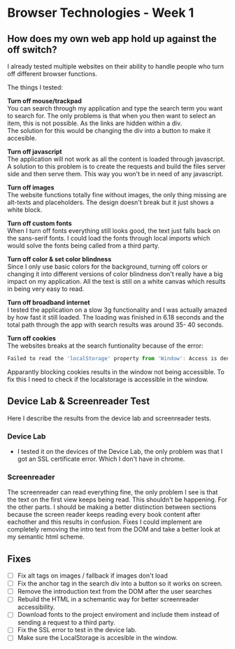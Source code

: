 # Browser Technologies - Week 1

## How does my own web app hold up against the off switch?

I already tested multiple websites on their ability to handle people who turn off different browser functions.

The things I tested:

**Turn off mouse/trackpad**  
 You can search through my application and type the search term you want to search for. The only problems is that when you then want to select an item, this is not possible. As the links are hidden within a div.  
 The solution for this would be changing the div into a button to make it accesible.

**Turn off javascript**  
 The application will not work as all the content is loaded through javascript. A solution to this problem is to create the requests and build the files server side and then serve them. This way you won't be in need of any javascript.

**Turn off images**  
The website functions totally fine without images, the only thing missing are alt-texts and placeholders. The design doesn't break but it just shows a white block.

**Turn off custom fonts**  
When I turn off fonts everything still looks good, the text just falls back on the sans-serif fonts. I could load the fonts through local imports which would solve the fonts being called from a third party.

**Turn off color & set color blindness**  
Since I only use basic colors for the background, turning off colors or changing it into different versions of color blindness don't really have a big impact on my application. All the text is still on a white canvas which results in being very easy to read.

**Turn off broadband internet**  
I tested the application on a slow 3g functionality and I was actually amazed by how fast it still loaded.
The loading was finished in 6.18 seconds and the total path through the app with search results was around
35- 40 seconds.

**Turn off cookies**  
The websites breaks at the search funtionality because of the error:

```javascript
Failed to read the 'localStorage' property from 'Window': Access is denied for this document.
```

Apparantly blocking cookies results in the window not being accessible. To fix this I need to check if the localstorage is accessible in the window.

## Device Lab & Screenreader Test

Here I describe the results from the device lab and screenreader tests.

### Device Lab

- I tested it on the devices of the Device Lab, the only problem was that I got an SSL certificate error. Which I don't have in chrome.

### Screenreader

The screenreader can read everything fine, the only problem I see is that the text on the first view keeps being read. This shouldn't be happening. For the other parts. I should be making a better distinction between sections because the screen reader keeps reading every book content after eachother and this results in confusion.
Fixes I could implement are completely removing the intro text from the DOM and take a better look at my semantic html scheme.

## Fixes

- [ ] Fix alt tags on images / fallback if images don't load
- [ ] Fix the anchor tag in the search div into a button so it works on screen.
- [ ] Remove the introduction text from the DOM after the user searches
- [ ] Rebuild the HTML in a schemantic way for better screenreader accessibility.
- [ ] Download fonts to the project enviroment and include them instead of sending a request to a third party.
- [ ] Fix the SSL error to test in the device lab.
- [ ] Make sure the LocalStorage is accesible in the window.
